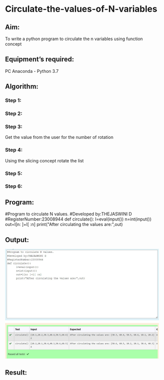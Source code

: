 # Circulate-the-values-of-N-variables
## Aim:
To write a python program to circulate the n variables using function concept
## Equipment’s required:
PC
Anaconda - Python 3.7
## Algorithm: 
### Step 1: 
### Step 2: 
### Step 3: 
Get the value from the user for the number of rotation
### Step 4: 
Using the slicing concept rotate the list

### Step 5: 
### Step 6: 
## Program:
#Program to circulate N values.
#Developed by:THEJASWINI D
#RegisterNumber:23008944
def circulate():
      l=eval(input())
      n=int(input())
      out=l[n: ]+l[ :n]
      print("After circulating the values are:",out)
## Output:
![Alt text](image.png)
## Result:
